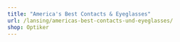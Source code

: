 ```yaml
---
title: "America's Best Contacts & Eyeglasses"
url: /lansing/americas-best-contacts-und-eyeglasses/
shop: Optiker
---
```

